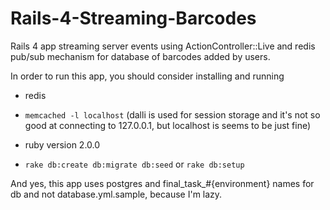 Rails-4-Streaming-Barcodes
==========================

Rails 4 app streaming server events using ActionController::Live and redis pub/sub mechanism for database of barcodes added by users.

In order to run this app, you should consider installing and running

* redis

* ```memcached -l localhost``` (dalli is used for session storage and it's not so good at connecting to 127.0.0.1, but localhost is seems to be just fine)

* ruby version 2.0.0

* ```rake db:create db:migrate db:seed``` or ```rake db:setup```

And yes, this app uses postgres and final_task_#{environment} names for db and not database.yml.sample, because I'm lazy.